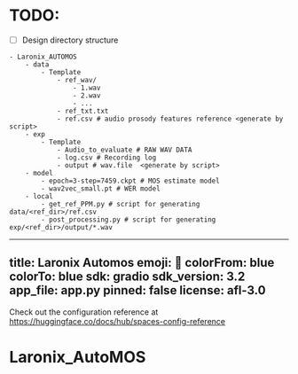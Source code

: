 # TODO:
+ [ ] Design directory structure

```
- Laronix_AUTOMOS
    - data
        - Template
            - ref_wav/
                - 1.wav
                - 2.wav
                - ...
            - ref_txt.txt
            - ref.csv # audio prosody features reference <generate by script>
    - exp
        - Template
            - Audio_to_evaluate # RAW WAV DATA
            - log.csv # Recording log 
            - output # wav.file  <generate by script>
    - model
        - epoch=3-step=7459.ckpt # MOS estimate model
        - wav2vec_small.pt # WER model
    - local
        - get_ref_PPM.py # script for generating data/<ref_dir>/ref.csv
        - post_processing.py # script for generating exp/<ref_dir>/output/*.wav
```
---
title: Laronix Automos
emoji: 🏃
colorFrom: blue
colorTo: blue
sdk: gradio
sdk_version: 3.2
app_file: app.py
pinned: false
license: afl-3.0
---

Check out the configuration reference at https://huggingface.co/docs/hub/spaces-config-reference
# Laronix_AutoMOS

